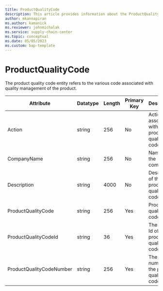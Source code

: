 ```yaml
---
title: ProductQualityCode
description: This article provides information about the ProductQualityCode entity.
author: mkannapiran
ms.author: kamanick
ms.reviewer: johnmichalak
ms.service: supply-chain-center
ms.topic: conceptual
ms.date: 05/05/2023
ms.custom: bap-template
---
```


# **ProductQualityCode**

The product quality code entity refers to the various code associated with quality management of the product. 


|	Attribute	|	Datatype	|	Length	|	Primary Key	|	Description	|
|---------------|--------|------|----------|-----------|
|	Action	|	string	|	256	|	No	|	Action associated with the product quality code	|
|	CompanyName	|	string	|	256	|	No	|	Name of the company	|
|	Description	|	string	|	4000	|	No	|	Description of the product quality code	|
|	ProductQualityCode	|	string	|	256	|	Yes	|	Product quality code	|
|	ProductQualityCodeId	|	string	|	36	|	Yes	|	The unique Id of the product quality code	|
|	ProductQualityCodeNumber	|	string	|	256	|	Yes	|	The unique number of the product quality code	|
